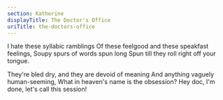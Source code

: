 ```yaml
---
section: Katherine
displayTitle: The Doctor's Office
uriTitle: the-doctors-office
---
```


I hate these syllabic ramblings
Of these feelgood and these speakfast feelings,
Soupy spurs of words spun long
Spun till they roll right off your tongue.

They're bled dry, and they are devoid of meaning
And anything vaguely human-seeming,
What in heaven's name is the obsession?
Hey doc, I'm done, let's call this session!